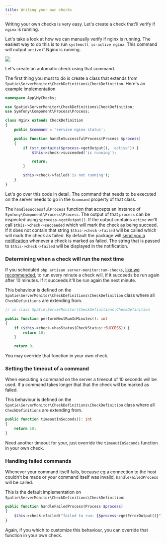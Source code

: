 ```yaml
---
title: Writing your own checks
---
```


Writing your own checks is very easy. Let's create a check that'll verify if `nginx` is running.

Let's take a look at how we can manually verify if nginx is running. The easiest way to do this is to run `systemctl is-active nginx`. This command will output  `active` if Nginx is running.

<img src="/images/server-monitor/nginx.jpg">

Let's create an automatic check using that command.

The first thing you must to do is create a class that extends from `Spatie\ServerMonitor\CheckDefinitions\CheckDefinition`.  Here's an example implementation.

```php
namespace App\MyChecks;

use Spatie\ServerMonitor\CheckDefinitions\CheckDefinition;
use Symfony\Component\Process\Process;

class Nginx extends CheckDefinition
{
    public $command = 'service nginx status';

    public function handleSuccessfulProcess(Process $process)
    {
        if (str_contains($process->getOutput(), 'active')) {
            $this->check->succeeded('is running');

            return;
        }

        $this->check->failed('is not running');
    }
}
```

Let's go over this code in detail. The command that needs to be executed on the server needs to go in the `$command` property of that class.

The `handleSuccessfulProcess` function that accepts an instance of `Symfony\Component\Process\Process`. The output of that  `process` can be inspected using  `$process->getOutput()`. If the output contains `active` we'll call `$this->check->succeeded` which will mark the check as being succeed. If it does not contain that string `$this->check->failed` will be called which will mark the check as failed. By default the package will [send you a notification](https://docs.spatie.be/laravel-server-monitor/v1/monitoring-basics/configuring-notifications) whenever a check is marked as failed. The string that is passed to `$this->check->failed` will be displayed in the notification.

### Determining when a check will run the next time

 If you scheduled `php artisan server-monitor:run-checks`, [like we recommended](https://docs.spatie.be/laravel-server-monitor/v1/installation-and-setup#scheduling), to run every minute a check will, if it succeeds be run again after 10 minutes. If it succeeds it'll be run again the next minute.
 
 This behaviour is defined on the `Spatie\ServerMonitor\CheckDefinitions\CheckDefinition` class where all `CheckDefinitions` are extending from.
 
 ```php
 // in class Spatie\ServerMonitor\CheckDefinitions\CheckDefinition
 
 public function performNextRunInMinutes(): int
 {
     if ($this->check->hasStatus(CheckStatus::SUCCESS)) {
         return 10;
     }

     return 0;
 ```
 
You may override that function in your own check.

### Setting the timeout of a command

When executing a command on the server a timeout of 10 seconds will be used. If a command takes longer that that the check will be marked as failed.

 This behaviour is defined on the `Spatie\ServerMonitor\CheckDefinitions\CheckDefinition` class where all `CheckDefinitions` are extending from.
 
```php
public function timeoutInSeconds(): int
{
    return 10;
}
```

Need another timeout for your, just override the `timeoutInSeconds` function in your own check.

### Handling failed commands

Whenever your command itself fails, because eg a connection to the host couldn't be made or your command itself was invalid, `handleFailedProcess` will be called.

This is the default implementation on `Spatie\ServerMonitor\CheckDefinitions\CheckDefinition`:

```php 
public function handleFailedProcess(Process $process)
{
    $this->check->failed("failed to run: {$process->getErrorOutput()}");
}
```

Again, if you which to customize this behaviour, you can override that function in your own check.
